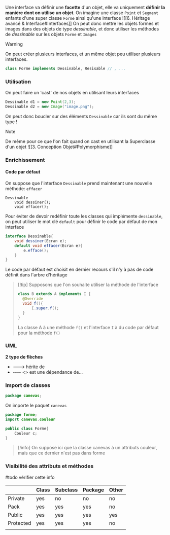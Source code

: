 Une interface va définir une **facette** d'un objet, elle va uniquement **définir la manière dont on utilise un objet**.
On imagine une classe `Point` et `Segment` enfants d'une super classe `Forme` ainsi qu'une interface
![[6. Héritage avancé & Interface#Interfaces]]
On peut donc mettre les objets formes et images dans des objets de type *dessinable*, et donc utiliser les méthodes de *dessinable* sur les objets `Forme` et `Images`

> [!warning]
> On peut créer plusieurs interfaces, et un même objet peu utiliser plusieurs interfaces.
> ```java
> class Forme implements Dessinable, Resisable // , ...
> ```

### Utilisation
On peut faire un 'cast' de nos objets en utilisant leurs interfaces
```java
Dessinable d1 = new Point(2,3);
Dessinable d2 = new Image("image.png");
```
On peut donc boucler sur des éléments `Dessinable` car ils sont du même type ! 

> [!note]
> De même pour ce que l'on fait quand on cast en utilisant la Superclasse d'un objet
> ![[3. Conception Objet#Polymorphisme]]

### Enrichissement
#### Code par défaut
On suppose que l'interface `Dessinable` prend maintenant une nouvelle méthode: `effacer`
```
Dessinable
	void dessiner();
	void effacer();
```
Pour éviter de devoir redéfinir toute les classes qui implémente `dessinable`, on peut utiliser le mot clé `default` pour définir le code par défaut de mon interface
```java
interface Dessinable{
	void dessiner(Ecran e);
	default void effacer(Ecran e){
		e.efface();
	}
}
```
Le code par défaut est choisit en dernier recours s'il n'y à pas de code définit dans l'arbre d'héritage

>[!tip] Supposons que l'on souhaite utiliser la méthode de l'interface
> ```java
> class B extends A implements I {
> 	@Override
> 	void f(){
> 		I.super.f();
> 	}
> }
> ```
> La classe A à une méthode `f()` et l'interface `I` à du code par défaut pour la méthode `f()`


### UML
**2 type de flèches**
- ---> hérite de
- ---- <> est une dépendance de...

### Import de classes
```java
package canevas;
```

On importe le paquet `canevas`
```java
package forme;
import canevas.couleur

public class Forme{
	Couleur c;
}
```

> [!info]
> On suppose ici que la classe canevas à un attributs couleur, mais que ce dernier n'est pas dans forme


### Visibilité des attributs et méthodes


#todo vérifier cette info 

|           | Class | Subclass | Package | Other |
| --------- | ----- | -------- | ------- | ----- |
| Private   | yes   | no       | no      | no    |
| Pack      | yes   | yes      | yes     | no    |
| Public    | yes   | yes      | yes     | yes   |
| Protected | yes   | yes      | yes     | no    |
|           |       |          |         |       |

